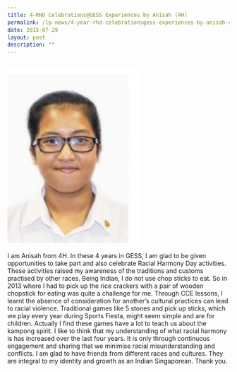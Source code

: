 ```yaml
---
title: 4–RHD Celebrations@GESS Experiences by Anisah (4H)
permalink: /lp-news/4-year-rhd-celebrationsgess-experiences-by-anisah-4h/
date: 2015-07-29
layout: post
description: ""
---
```


<br>
<img src="/images/Capture1.jpg" 
         style="width:300px"
	/>
<br>


I am Anisah from 4H. In these 4 years in GESS, I am glad to be given opportunities to take part and also celebrate Racial Harmony Day activities. These activities raised my awareness of the traditions and customs practised by other races. Being Indian, I do not use chop sticks to eat. So in 2013 where I had to pick up the rice crackers with a pair of wooden chopstick for eating was quite a challenge for me. Through CCE lessons, I learnt the absence of consideration for another’s cultural practices can lead to racial violence. Traditional games like 5 stones and pick up sticks, which we play every year during Sports Fiesta, might seem simple and are for children. Actually I find these games have a lot to teach us about the kampong spirit. I like to think that my understanding of what racial harmony is has increased over the last four years. It is only through continuous engagement and sharing that we minimise racial misunderstanding and conflicts. I am glad to have friends from different races and cultures. They are integral to my identity and growth as an Indian Singaporean. Thank you.